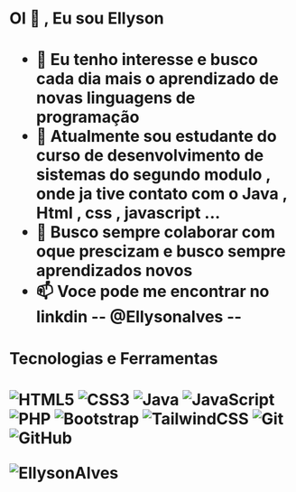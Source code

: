 <h1> OI 👋 , Eu sou Ellyson <h1>


- 👀 Eu tenho interesse e busco cada dia mais o aprendizado de novas linguagens de programação
- 🌱 Atualmente sou estudante do curso de desenvolvimento de sistemas do segundo modulo , onde ja tive contato com o Java , Html , css , javascript ... 
- 💞️ Busco sempre colaborar com oque prescizam e busco sempre aprendizados novos
- 📫 Voce pode me encontrar no linkdin --  @Ellysonalves --

  
<h1> Tecnologias e Ferramentas <h1>
  
  ![HTML5](https://img.shields.io/badge/html5-%23E34F26.svg?logo=html5&logoColor=white) ![CSS3](https://img.shields.io/badge/css3-%231572B6.svg?logo=css3&logoColor=white) ![Java](https://img.shields.io/badge/java-%23ED8B00.svg?logo=java&logoColor=white) ![JavaScript](https://img.shields.io/badge/javascript-%23323330.svg?logo=javascript&logoColor=%23F7DF1E) ![PHP](https://img.shields.io/badge/php-%23777BB4.svg?logo=php&logoColor=white) ![Bootstrap](https://img.shields.io/badge/bootstrap-%23563D7C.svg?logo=bootstrap&logoColor=white) ![TailwindCSS](https://img.shields.io/badge/tailwindcss-%2338B2AC.svg?logo=tailwind-css&logoColor=white) ![Git](https://img.shields.io/badge/git-%23F05033.svg?logo=git&logoColor=white) ![GitHub](https://img.shields.io/badge/github-%23121011.svg?logo=github&logoColor=white) 

![EllysonAlves](https://github-readme-stats.vercel.app/api?username=EllysonAlves&hide=contribs,prs)


